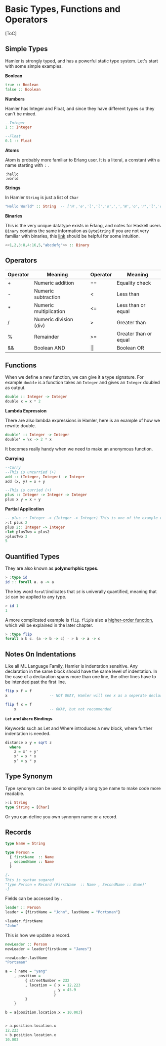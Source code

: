 # Basic Types, Functions and Operators

[ToC]

## Simple Types

Hamler is strongly typed, and has a powerful static type system. Let's start with some simple examples.

**Boolean**

```haskell
true :: Boolean
false :: Boolean
```

**Numbers**

Hamler has Integer and Float, and since they have different types so they can't be mixed.

```haskell
--Integer
1 :: Integer

--Float
0.1 :: Float
```

**Atoms**

Atom is probably more familiar to Erlang user. It is  a literal, a constant with a name starting with `:` .

```
:hello
:world
```

**Strings**

In Hamler `String` is just a list of `Char`

```haskell
"Hello World" :: String  -- ['H','e','l','l','o',',','W','o','r','l','d']
```

**Binaries**

This is the very unique datatype exists in Erlang, and notes for Haskell users `Binary` contains the same information as `ByteString` if you are not very familiar with binaries, this [link](https://erlang.org/doc/man/binary.html) should be helpful for some intuition.

```haskell
<<1,2,3:8,4:16,5,"abcdefg">> :: Binary
```

## Operators

| Operator | Meaning                |      | Operator | Meaning               |
| -------- | ---------------------- | ---- | -------- | --------------------- |
| +        | Numeric addition       |      | ==       | Equality check        |
| -        | Numeric subtraction    |      | <        | Less than             |
| *        | Numeric multiplication |      | <=       | Less than or equal    |
| /        | Numeric division (div) |      | >        | Greater than          |
| %        | Remainder              |      | >=       | Greater than or equal |
| &&       | Boolean AND            |      | \|\|     | Boolean OR            |

## Functions

When we define a new function, we can give it a type signature. For example `double` is a function takes an `Integer` and gives an `Integer` doubled as output.

```haskell
double :: Integer -> Integer
double x = x * 2
```

**Lambda Expression**

There are also lambda expressions in Hamler, here is an example of how we rewrite double.

```haskell
double' :: Integer -> Integer
double' = \x -> 2 * x
```

It becomes really handy when we need to make an anonymous function.

**Currying**

```haskell
--Curry
--This is uncurried (+)
add :: (Integer, Integer) -> Integer
add (x, y) = x + y

--This is curried (+)
plus :: Integer -> Integer -> Integer
plus x y = x + y
```

**Partial Application**

```haskell
-- plus :: Integer -> (Integer -> Integer) This is one of the example of higher order functions
>:t plus 2
plus 2:: Integer -> Integer
>let plusTwo = plus2
>plusTwo 3
5
```

## Quantified Types

They are also known as **polymorhphic types**.

```haskell
> :type id
id :: forall a. a -> a
```

The key word `forall`indicates that `id` is univerally quantified, meaning that `id` can be applied to any type.

```haskell
> id 1
1
```

A more complicated example is `flip`. `flip`is also a [higher-order function](05_HigherOrderFunctionsAndRecursions.md), which will be explained in the later chapter.

```haskell
> :type flip
forall a b c. (a -> b -> c) - > b -> a -> c
```

## Notes On Indentations

Like all ML Language Family, Hamler is indentation sensitive. Any declaration in the same block should have the same level of indentation. In the case of a declaration spans more than one line, the other lines have to be intended past the first line.

```haskell
flip x f = f
x                   -- NOT OKAY, Hamler will see x as a seperate declaration

flip f x = f
    x               -- OKAY, but not recommended
```

**`Let` and `Where` Bindings**

Keywords such as Let and Where introduces a new block, where further indentation is needed.

```haskell
distance x y = sqrt z
  where
    z = x' + y'
    x' = x * x
    y' = y * y
```

## Type Synonym

Type synonym can be used to simplify a long type name to make code more readable.

```haskell
>:i String
type String = [Char]
```

Or you can define you own synonym name or a record.

## Records

```haskell
type Name = String

type Person =
  { firstName  :: Name
  , secondName :: Name
  }

{-
This is syntax sugared
"type Person = Record (FirstName  :: Name , SecondName :: Name)"
-}
```

Fields can be accessed by `.`

```haskell
leader :: Person
leader = {firstName = "John", lastName = "Portsman"}

>leader.firstName
"John"
```

This is how we update a record.

```haskell
newLeader :: Person
newLeader = leader{firstName = "James"}

>newLeader.lastName
"Portsman"
```

```haskell
a = { name = "yang"
    , position =
         { streetNumber = 232
         , location = { x = 12.223
                      , y = 45.9 
                      }
         }
    }

b = a{position.location.x = 10.003}


> a.position.location.x
12.223
> b.position.location.x
10.003

```
